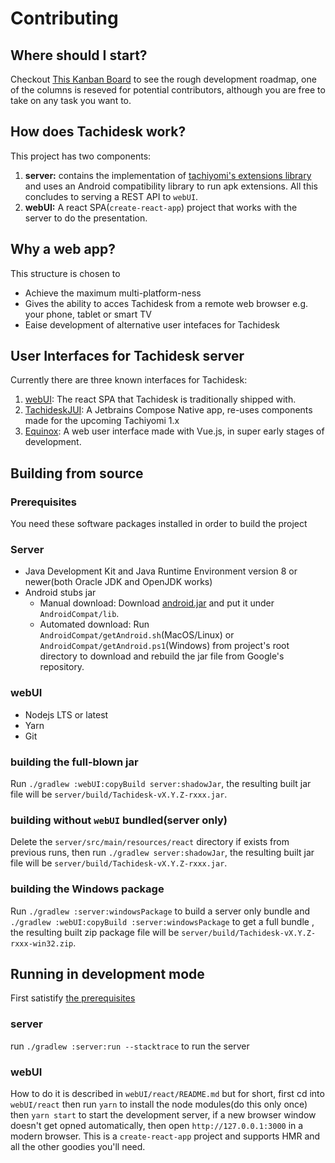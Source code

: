 # Contributing
## Where should I start?
Checkout [This Kanban Board](https://github.com/Suwayomi/Tachidesk/projects/1) to see the rough development roadmap, one of the columns is reseved for potential contributors, although you are free to take on any task you want to.

## How does Tachidesk work?
This project has two components: 
1. **server:** contains the implementation of [tachiyomi's extensions library](https://github.com/tachiyomiorg/extensions-lib) and uses an Android compatibility library to run apk extensions. All this concludes to serving a REST API to `webUI`.
2. **webUI:** A react SPA(`create-react-app`) project that works with the server to do the presentation.

## Why a web app?
This structure is chosen to
- Achieve the maximum multi-platform-ness
- Gives the ability to acces Tachidesk from a remote web browser e.g. your phone, tablet or smart TV
- Eaise development of alternative user intefaces for Tachidesk

## User Interfaces for Tachidesk server
Currently there are three known interfaces for Tachidesk:
1. [webUI](https://github.com/Suwayomi/Tachidesk/tree/master/webUI/react): The react SPA that Tachidesk is traditionally shipped with.
2. [TachideskJUI](https://github.com/Suwayomi/TachideskJUI): A Jetbrains Compose Native app, re-uses components made for the upcoming Tachiyomi 1.x
3. [Equinox](https://github.com/Suwayomi/Equinox): A web user interface made with Vue.js, in super early stages of development.

## Building from source
### Prerequisites
You need these software packages installed in order to build the project
### Server
- Java Development Kit and Java Runtime Environment version 8 or newer(both Oracle JDK and OpenJDK works)
- Android stubs jar
    - Manual download: Download [android.jar](https://raw.githubusercontent.com/Suwayomi/Tachidesk/android-jar/android.jar) and put it under `AndroidCompat/lib`.
    -  Automated download: Run `AndroidCompat/getAndroid.sh`(MacOS/Linux) or `AndroidCompat/getAndroid.ps1`(Windows) from project's root directory to download and rebuild the jar file from Google's repository.
### webUI
- Nodejs LTS or latest
- Yarn
- Git
### building the full-blown jar
Run `./gradlew :webUI:copyBuild server:shadowJar`, the resulting built jar file will be `server/build/Tachidesk-vX.Y.Z-rxxx.jar`.
### building without `webUI` bundled(server only)
Delete the `server/src/main/resources/react` directory if exists from previous runs, then run `./gradlew server:shadowJar`, the resulting built jar file will be `server/build/Tachidesk-vX.Y.Z-rxxx.jar`.
### building the Windows package
Run `./gradlew :server:windowsPackage` to build a server only bundle and `./gradlew :webUI:copyBuild :server:windowsPackage` to get a full bundle , the resulting built zip package file will be `server/build/Tachidesk-vX.Y.Z-rxxx-win32.zip`.
## Running in development mode
First satistify [the prerequisites](#prerequisites)
### server
run `./gradlew :server:run --stacktrace` to run the server
### webUI
How to do it is described in `webUI/react/README.md` but for short,
 first cd into `webUI/react` then run `yarn` to install the node modules(do this only once)
 then `yarn start` to start the development server, if a new browser window doesn't get opned automatically,
 then open `http://127.0.0.1:3000` in a modern browser. This is a `create-react-app` project
 and supports HMR and all the other goodies you'll need.


